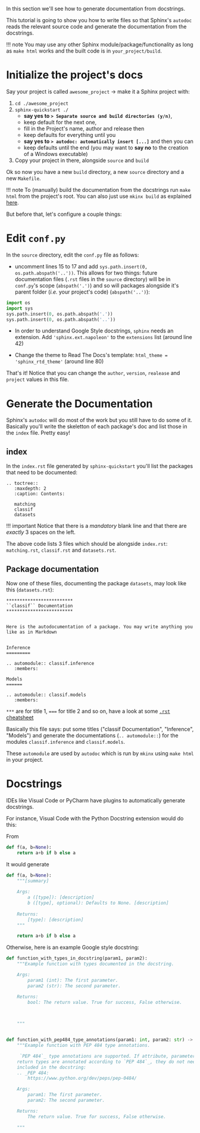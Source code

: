 In this section we'll see how to generate documentation from docstrings. 

This tutorial is going to show you how to write files so that Sphinx's `autodoc` reads the relevant source code and generate the documentation from the docstrings. 

!!! note
    You may use any other Sphinx module/package/functionality as long as `make html` works and the built code is in `your_project/build`.

# Initialize the project's docs

Say your project is called `awesome_project` -> make it a Sphinx project with:

1. `cd ./awesome_project`
2. `sphinx-quickstart ./`
    * **say yes to `> Separate source and build directories (y/n)`**, 
    * keep default for the next one, 
    * fill in the Project's name, author and release then 
    * keep defaults for everything until you 
    * **say yes to `> autodoc: automatically insert [...]`** and then you can 
    * keep defaults until the end (you may want to **say no** to the creation of a Windows executable)
3. Copy your project in there, alongside `source` and `build`

Ok so now you have a new `build` directory, a new `source` directory and a new `Makefile`. 

!!! note
    To (manually) build the documentation from the docstrings run `make html` from the project's root. You can also just use `mkinx build` as explained [here](/#building-the-documentations).

But before that, let's configure a couple things:

# Edit `conf.py`

In the `source` directory, edit the `conf.py` file as follows:

* uncomment lines 15 to 17 and add `sys.path.insert(0, os.path.abspath('..'))`. This allows for two things: future documentation files (`.rst` files in the `source` directory) will be in `conf.py`'s scope (`abspath('.')`) and so will packages alongside it's parent folder (_i.e._ your project's code) (`abspath('..')`):
```python
import os
import sys
sys.path.insert(0, os.path.abspath('.'))
sys.path.insert(0, os.path.abspath('..'))
```

* In order to understand Google Style docstrings, `sphinx` needs an extension. Add `'sphinx.ext.napoleon'` to the `extensions` list (around line 42)

* Change the theme to Read The Docs's template: `html_theme = 'sphinx_rtd_theme'` (around line 80)

That's it! Notice that you can change the `author`, `version`, `realease` and `project` values in this file.

# Generate the Documentation

Sphinx's `autodoc` will do most of the work but you still have to do some of it. Basically you'll write the skeletton of each package's doc and list those in the `index` file. Pretty easy!

## index

In the `index.rst` file generated by `sphinx-quickstart` you'll list the packages that need to be documented:

```
.. toctree::
   :maxdepth: 2
   :caption: Contents:

   matching
   classif
   datasets
```
!!! important
    Notice that there is a _mandatory_ blank line and that there are _exactly_ 3 spaces on the left. 

The above code lists 3 files which should be alongside `index.rst`: `matching.rst`, `classif.rst` and `datasets.rst`.


## Package documentation

Now one of these files, documenting the package `datasets`, may look like this (`datasets.rst`):

```
*************************
``classif`` Documentation
*************************


Here is the autodocumentation of a package. You may write anything you like as in Markdown


Inference
=========

.. automodule:: classif.inference
   :members:

Models
======

.. automodule:: classif.models
   :members:

```

`***` are for title 1, `===` for title 2 and so on, have a look at some [`.rst` cheatsheet](https://github.com/ralsina/rst-cheatsheet/blob/master/rst-cheatsheet.rst)

Basically this file says: put some titles ("classif Documentation", "Inference", "Models") and generate the documentations (`.. automodule::`) for the modules `classif.inference` and `classif.models`. 

These `automodule` are used by `autodoc` which is run by `mkinx` using `make html` in your project.


# Docstrings

IDEs like Visual Code or PyCharm have plugins to automatically generate docstrings.

For instance, Visual Code with the Python Docstring extension would do this:

From
```python
def f(a, b=None):
    return a+b if b else a
```

It would generate 

```python
def f(a, b=None):
    """[summary]
    
    Args:
        a ([type]): [description]
        b ([type], optional): Defaults to None. [description]
    
    Returns:
        [type]: [description]
    """

    return a+b if b else a
```

 Otherwise, here is an example Google style docstring: 

```python
def function_with_types_in_docstring(param1, param2):
    """Example function with types documented in the docstring.

    Args:
        param1 (int): The first parameter.
        param2 (str): The second parameter.

    Returns:
        bool: The return value. True for success, False otherwise.

    

    """


def function_with_pep484_type_annotations(param1: int, param2: str) -> bool:
    """Example function with PEP 484 type annotations.

     `PEP 484`_ type annotations are supported. If attribute, parameter, and
    return types are annotated according to `PEP 484`_, they do not need to be
    included in the docstring:
    .. _PEP 484:
        https://www.python.org/dev/peps/pep-0484/

    Args:
        param1: The first parameter.
        param2: The second parameter.

    Returns:
        The return value. True for success, False otherwise.

    """

```